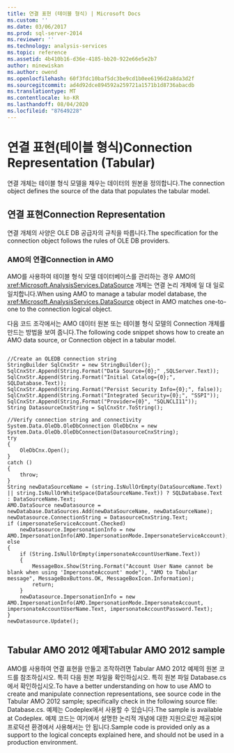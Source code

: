 ```yaml
---
title: 연결 표현 (테이블 형식) | Microsoft Docs
ms.custom: ''
ms.date: 03/06/2017
ms.prod: sql-server-2014
ms.reviewer: ''
ms.technology: analysis-services
ms.topic: reference
ms.assetid: 4b410b16-d36e-4185-bb20-922e66e5e2b7
author: minewiskan
ms.author: owend
ms.openlocfilehash: 60f3fdc10baf5dc3be9cd1b0ee6196d2a8da3d2f
ms.sourcegitcommit: ad4d92dce894592a259721a1571b1d8736abacdb
ms.translationtype: MT
ms.contentlocale: ko-KR
ms.lasthandoff: 08/04/2020
ms.locfileid: "87649228"
---
```

# <a name="connection-representation-tabular"></a><span data-ttu-id="5d548-102">연결 표현(테이블 형식)</span><span class="sxs-lookup"><span data-stu-id="5d548-102">Connection Representation (Tabular)</span></span>
  <span data-ttu-id="5d548-103">연결 개체는 테이블 형식 모델을 채우는 데이터의 원본을 정의합니다.</span><span class="sxs-lookup"><span data-stu-id="5d548-103">The connection object defines the source of the data that populates the tabular model.</span></span>  
  
## <a name="connection-representation"></a><span data-ttu-id="5d548-104">연결 표현</span><span class="sxs-lookup"><span data-stu-id="5d548-104">Connection Representation</span></span>  
 <span data-ttu-id="5d548-105">연결 개체의 사양은 OLE DB 공급자의 규칙을 따릅니다.</span><span class="sxs-lookup"><span data-stu-id="5d548-105">The specification for the connection object follows the rules of OLE DB providers.</span></span>  
  
### <a name="connection-in-amo"></a><span data-ttu-id="5d548-106">AMO의 연결</span><span class="sxs-lookup"><span data-stu-id="5d548-106">Connection in AMO</span></span>  
 <span data-ttu-id="5d548-107">AMO를 사용하여 테이블 형식 모델 데이터베이스를 관리하는 경우 AMO의 <xref:Microsoft.AnalysisServices.DataSource> 개체는 연결 논리 개체에 일 대 일로 일치합니다.</span><span class="sxs-lookup"><span data-stu-id="5d548-107">When using AMO to manage a tabular model database, the <xref:Microsoft.AnalysisServices.DataSource> object in AMO matches one-to-one to the connection logical object.</span></span>  
  
 <span data-ttu-id="5d548-108">다음 코드 조각에서는 AMO 데이터 원본 또는 테이블 형식 모델의 Connection 개체를 만드는 방법을 보여 줍니다.</span><span class="sxs-lookup"><span data-stu-id="5d548-108">The following code snippet shows how to create an AMO data source, or Connection object in a tabular model.</span></span>  
  
```  
  
//Create an OLEDB connection string  
StringBuilder SqlCnxStr = new StringBuilder();  
SqlCnxStr.Append(String.Format("Data Source={0};" ,SQLServer.Text));  
SqlCnxStr.Append(String.Format("Initial Catalog={0};", SQLDatabase.Text));  
SqlCnxStr.Append(String.Format("Persist Security Info={0};", false));  
SqlCnxStr.Append(String.Format("Integrated Security={0};", "SSPI"));  
SqlCnxStr.Append(String.Format("Provider={0}", "SQLNCLI11"));  
String DatasourceCnxString = SqlCnxStr.ToString();  
  
//Verify connection string and connectivity  
System.Data.OleDb.OleDbConnection OleDbCnx = new System.Data.OleDb.OleDbConnection(DatasourceCnxString);  
try  
{  
    OleDbCnx.Open();  
}  
catch ()  
{  
    throw;  
}  
String newDataSourceName = (string.IsNullOrEmpty(DataSourceName.Text) || string.IsNullOrWhiteSpace(DataSourceName.Text)) ? SQLDatabase.Text : DataSourceName.Text;  
AMO.DataSource newDatasource = newDatabase.DataSources.Add(newDataSourceName, newDataSourceName);  
newDatasource.ConnectionString = DatasourceCnxString.Text;  
if (impersonateServiceAccount.Checked)  
    newDatasource.ImpersonationInfo = new AMO.ImpersonationInfo(AMO.ImpersonationMode.ImpersonateServiceAccount);  
else  
{  
    if (String.IsNullOrEmpty(impersonateAccountUserName.Text))  
    {  
        MessageBox.Show(String.Format("Account User Name cannot be blank when using 'ImpersonateAccount' mode"), "AMO to Tabular message", MessageBoxButtons.OK, MessageBoxIcon.Information);  
        return;  
    }  
    newDatasource.ImpersonationInfo = new AMO.ImpersonationInfo(AMO.ImpersonationMode.ImpersonateAccount, impersonateAccountUserName.Text, impersonateAccountPassword.Text);  
}  
newDatasource.Update();  
  
```  
  
## <a name="tabular-amo-2012-sample"></a><span data-ttu-id="5d548-109">Tabular AMO 2012 예제</span><span class="sxs-lookup"><span data-stu-id="5d548-109">Tabular AMO 2012 sample</span></span>  
 <span data-ttu-id="5d548-110">AMO를 사용하여 연결 표현을 만들고 조작하려면 Tabular AMO 2012 예제의 원본 코드를 참조하십시오. 특히 다음 원본 파일을 확인하십시오. 특히 원본 파일 Database.cs에서 확인하십시오.</span><span class="sxs-lookup"><span data-stu-id="5d548-110">To have a better understanding on how to use AMO to create and manipulate connection representations, see source code in the Tabular AMO 2012 sample; specifically check in the following source file: Database.cs.</span></span> <span data-ttu-id="5d548-111">예제는 Codeplex에서 사용할 수 있습니다.</span><span class="sxs-lookup"><span data-stu-id="5d548-111">The sample is available at Codeplex.</span></span> <span data-ttu-id="5d548-112">예제 코드는 여기에서 설명한 논리적 개념에 대한 지원으로만 제공되며 프로덕션 환경에서 사용해서는 안 됩니다.</span><span class="sxs-lookup"><span data-stu-id="5d548-112">Sample code is provided only as a support to the logical concepts explained here, and should not be used in a production environment.</span></span>  
  
  
